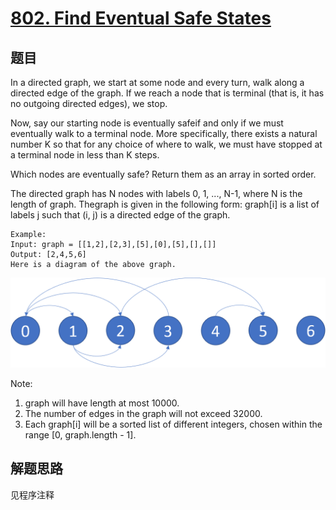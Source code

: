 # [802. Find Eventual Safe States](https://leetcode.com/problems/find-eventual-safe-states/)

## 题目

In a directed graph, we start at some node and every turn, walk along a directed edge of the graph. If we reach a node that is terminal (that is, it has no outgoing directed edges), we stop.

Now, say our starting node is eventually safeif and only if we must eventually walk to a terminal node. More specifically, there exists a natural number K so that for any choice of where to walk, we must have stopped at a terminal node in less than K steps.

Which nodes are eventually safe? Return them as an array in sorted order.

The directed graph has N nodes with labels 0, 1, ..., N-1, where N is the length of graph. Thegraph is given in the following form: graph[i] is a list of labels j such that (i, j) is a directed edge of the graph.

```text
Example:
Input: graph = [[1,2],[2,3],[5],[0],[5],[],[]]
Output: [2,4,5,6]
Here is a diagram of the above graph.
```

![pic](pic.png)

Note:

1. graph will have length at most 10000.
1. The number of edges in the graph will not exceed 32000.
1. Each graph[i] will be a sorted list of different integers, chosen within the range [0, graph.length - 1].

## 解题思路

见程序注释
